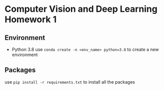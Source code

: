 # Computer Vision and Deep Learning Homework 1

## Environment
- Python 3.8
use `conda create -n <env_name> python=3.8` to create a new environment

## Packages
use `pip install -r requirements.txt` to install all the packages